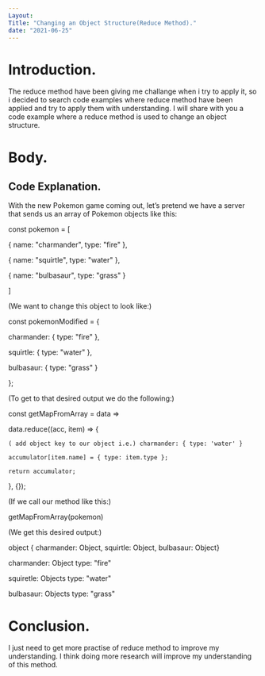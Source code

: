 ```yaml
---
Layout: 
Title: "Changing an Object Structure(Reduce Method)."
date: "2021-06-25"
---
```


# Introduction.
 
 The reduce method have been giving me challange when i try to apply it, so i decided to search code examples where reduce method have been applied and try to apply them with understanding. I will share with you a code example where a reduce method is used to change an object structure.

 # Body.

 ## Code Explanation.

With the new Pokemon game coming out, let’s pretend we have a server that sends us an array of Pokemon objects like this:

const pokemon = [

  { name: "charmander", type: "fire" },

  { name: "squirtle", type: "water" },

  { name: "bulbasaur", type: "grass" }

]

(We want to change this object to look like:)

const pokemonModified = {
    
  charmander: { type: "fire" },

  squirtle: { type: "water" },

  bulbasaur: { type: "grass" }

};

(To get to that desired output we do the following:)

const getMapFromArray = data =>

  data.reduce((acc, item) => {

    ( add object key to our object i.e.) charmander: { type: 'water' }

    accumulator[item.name] = { type: item.type };

    return accumulator;

  }, {});
 
(If we call our method like this:)

getMapFromArray(pokemon)


(We get this desired output:)

object { charmander: Object, squirtle: Object, bulbasaur: Object}

charmander: Object type: "fire"

squiretle: Objects type: "water"

bulbasaur: Objects type: "grass"


# Conclusion.

I just need to get more practise of reduce method to improve my understanding. I think doing more research will improve my understanding of this method.
